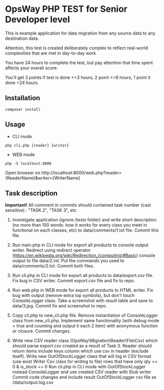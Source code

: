 OpsWay PHP TEST for Senior Developer level
============

This is example application for data migration from any source data to any destination data.

Attention, this test is created deliberately complex to reflect real-world complexities that are met in day-to-day work

You have 24 hours to complete the test, but pay attention that time spent affects your overall score:

You'll get 3 points if test is done <=3 hours, 2 point <=6 hours, 1 point it done <24 hours.  

Installation
------------

 
```
composer install
```

Usage
------

* CLI mode
```
php cli.php {reader} {writer}
```
* WEB mode
```
php -S localhost:8000
```
  Open browser on http://localhost:8000/web.php?reader={ReaderName}&writer={WriterName}
  


Task description 
-------

**Important!** All comment in commits should contained task number (cast sensitive) : "TASK 2", "TASK 3", etc

1. Investigate application (ignore /tests folder) and write short description (no more than 100 words: how it works for every class you meet in functional on each classes, etc) to data/comments/1.txt file. Commit this file.

2. Run main.php in CLI mode for export all products to console output writer. 
Redirect using redirect operator (https://en.wikipedia.org/wiki/Redirection_(computing)#Basic) console output to file data/2.txt. 
Put the commands you used to data/comments/2.txt. Commit both files.

3. Run cli.php in CLI mode for export all products to data/export.csv file.
Fix bug in CSV writer. Commit export.csv file and fix to repo.

4. Run web.php in WEB mode for export all products to HTML writer. 
Fix bug with output (remove extra top symbols), but don't touch ConsoleLogger class.
Take a screenshot with result table and save to data/3.jpg. 
Commit fix and screenshot to repo.

5. Copy cli.php to new_cli.php file.
Remove instantiation of ConsoleLogger class from new_cli.php.
Implement same functionality (with debug mode = true and counting and output it each 2 item) with anonymous function or closure.
Commit changes.

6. Write new CSV reader class (OpsWay\Migration\Reader\File\Csv) which should parse export.csv created as a result of Task 3. Reader should return items include keys column which use csv in header (exclude itself).
Write new OutOfStockLogger class that will log in CSV format (use exist Writer Csv class for writing to file) rows that have only qty == 0 & is_stock == 0
Run cli.php in CLI mode with OutOfStockLogger instead ConsoleLogger and use created CSV reader with Stub writer
Commit code changes and include result OutOfStockLogger csv file as /data/output.log.csv
